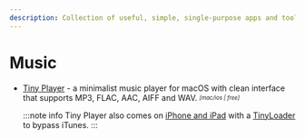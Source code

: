 ```yaml
---
description: Collection of useful, simple, single-purpose apps and tools for everyday problems and tasks
---
```


# Music

- [Tiny Player](https://www.catnapgames.com/tiny-player-for-mac/) - a minimalist music player for macOS with clean interface that supports MP3, FLAC, AAC, AIFF and WAV. <sub><sup>*[mac/ios | free]*</sup></sub>

  :::note info
  Tiny Player also comes on [iPhone and iPad](https://www.catnapgames.com/tiny-player/) with a [TinyLoader](https://www.catnapgames.com/tiny-loader/) to bypass iTunes.
  :::
